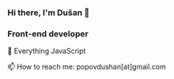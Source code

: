 ### Hi there, I'm Dušan 👋
### Front-end developer

🌱 Everything JavaScript

📫 How to reach me: popovdushan[at]gmail.com
